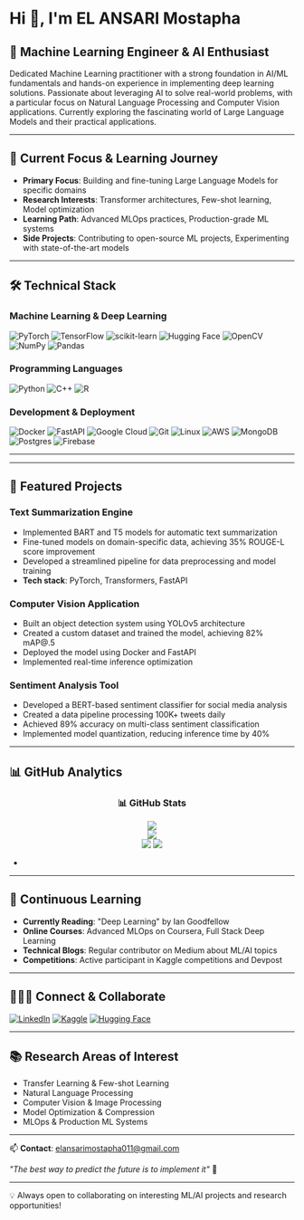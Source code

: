 # Hi 👋, I'm EL ANSARI Mostapha

## 🧠 Machine Learning Engineer & AI Enthusiast
Dedicated Machine Learning practitioner with a strong foundation in AI/ML fundamentals and hands-on experience in implementing deep learning solutions. Passionate about leveraging AI to solve real-world problems, with a particular focus on Natural Language Processing and Computer Vision applications. Currently exploring the fascinating world of Large Language Models and their practical applications.

---

## 🔬 Current Focus & Learning Journey
- **Primary Focus**: Building and fine-tuning Large Language Models for specific domains
- **Research Interests**: Transformer architectures, Few-shot learning, Model optimization
- **Learning Path**: Advanced MLOps practices, Production-grade ML systems
- **Side Projects**: Contributing to open-source ML projects, Experimenting with state-of-the-art models

---

## 🛠️ Technical Stack

### Machine Learning & Deep Learning
![PyTorch](https://img.shields.io/badge/PyTorch-EE4C2C?style=for-the-badge&logo=pytorch&logoColor=white)
![TensorFlow](https://img.shields.io/badge/TensorFlow-FF6F00?style=for-the-badge&logo=tensorflow&logoColor=white)
![scikit-learn](https://img.shields.io/badge/scikit--learn-F7931E?style=for-the-badge&logo=scikit-learn&logoColor=white)
![Hugging Face](https://img.shields.io/badge/Hugging%20Face-FFD21E?style=for-the-badge&logo=huggingface&logoColor=black)
![OpenCV](https://img.shields.io/badge/OpenCV-27338e?style=for-the-badge&logo=OpenCV&logoColor=white)
![NumPy](https://img.shields.io/badge/Numpy-777BB4?style=for-the-badge&logo=numpy&logoColor=white)
![Pandas](https://img.shields.io/badge/Pandas-2C2D72?style=for-the-badge&logo=pandas&logoColor=white)

### Programming Languages
![Python](https://img.shields.io/badge/Python-3776AB?style=for-the-badge&logo=python&logoColor=white)
![C++](https://img.shields.io/badge/C++-00599C?style=for-the-badge&logo=cplusplus&logoColor=white)
![R](https://img.shields.io/badge/R-276DC3?style=for-the-badge&logo=r&logoColor=white)

### Development & Deployment
![Docker](https://img.shields.io/badge/Docker-2CA5E0?style=for-the-badge&logo=docker&logoColor=white)
![FastAPI](https://img.shields.io/badge/FastAPI-009688?style=for-the-badge&logo=fastapi&logoColor=white)
![Google Cloud](https://img.shields.io/badge/Google_Cloud-4285F4?style=for-the-badge&logo=google-cloud&logoColor=white)
![Git](https://img.shields.io/badge/Git-F05032?style=for-the-badge&logo=git&logoColor=white)
![Linux](https://img.shields.io/badge/Linux-FCC624?style=for-the-badge&logo=linux&logoColor=black)
![AWS](https://img.shields.io/badge/AWS-%23FF9900.svg?style=for-the-badge&logo=amazon-aws&logoColor=white)
![MongoDB](https://img.shields.io/badge/MongoDB-%234ea94b.svg?style=for-the-badge&logo=mongodb&logoColor=white)
![Postgres](https://img.shields.io/badge/postgres-%23316192.svg?style=for-the-badge&logo=postgresql&logoColor=white)
![Firebase](https://img.shields.io/badge/Firebase-039BE5?style=for-the-badge&logo=Firebase&logoColor=white)

---



---

## 🚀 Featured Projects

### Text Summarization Engine
- Implemented BART and T5 models for automatic text summarization
- Fine-tuned models on domain-specific data, achieving 35% ROUGE-L score improvement
- Developed a streamlined pipeline for data preprocessing and model training
- **Tech stack**: PyTorch, Transformers, FastAPI

### Computer Vision Application
- Built an object detection system using YOLOv5 architecture
- Created a custom dataset and trained the model, achieving 82% mAP@.5
- Deployed the model using Docker and FastAPI
- Implemented real-time inference optimization

### Sentiment Analysis Tool
- Developed a BERT-based sentiment classifier for social media analysis
- Created a data pipeline processing 100K+ tweets daily
- Achieved 89% accuracy on multi-class sentiment classification
- Implemented model quantization, reducing inference time by 40%

---

## 📊 GitHub Analytics

<div align="center">

### 📊 GitHub Stats
![](https://github-readme-stats.vercel.app/api?username=mostaphaelansari&theme=dark&hide_border=false&include_all_commits=false&count_private=false)<br/>
![](https://github-readme-streak-stats.herokuapp.com/?user=mostaphaelansari&theme=dark&hide_border=false)<br/>
![](https://github-readme-stats.vercel.app/api/top-langs/?username=mostaphaelansari&theme=dark&hide_border=false&include_all_commits=false&count_private=false&layout=compact)
![](https://github.com/mostaphaelansari/snk/blob/output/github-contribution-grid-snake.svg)<br/>

+

</div>

---

## 🌱 Continuous Learning
- **Currently Reading**: "Deep Learning" by Ian Goodfellow
- **Online Courses**: Advanced MLOps on Coursera, Full Stack Deep Learning
- **Technical Blogs**: Regular contributor on Medium about ML/AI topics
- **Competitions**: Active participant in Kaggle competitions and Devpost

---

## 🧑‍🤝‍🧑 Connect & Collaborate
[![LinkedIn](https://img.shields.io/badge/LinkedIn-0077B5?style=for-the-badge&logo=linkedin&logoColor=white)](https://linkedin.com/in/mostapha-el-ansari)
[![Kaggle](https://img.shields.io/badge/Kaggle-20BEFF?style=for-the-badge&logo=kaggle&logoColor=white)](https://kaggle.com/mostapha-el-ansari-2000)
[![Hugging Face](https://img.shields.io/badge/Hugging%20Face-FFD21E?style=for-the-badge&logo=huggingface&logoColor=black)](https://huggingface.co/mostaphaelansari)

---

## 📚 Research Areas of Interest
- Transfer Learning & Few-shot Learning
- Natural Language Processing
- Computer Vision & Image Processing
- Model Optimization & Compression
- MLOps & Production ML Systems

---

📫 **Contact**: elansarimostapha011@gmail.com

*"The best way to predict the future is to implement it"* 🚀

---

💡 Always open to collaborating on interesting ML/AI projects and research opportunities!
